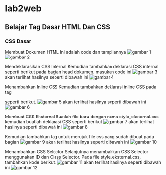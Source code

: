 # lab2web
## Belajar Tag Dasar HTML Dan CSS
### CSS Dasar

Membuat Dokumen HTML
Ini adalah code dan tampilannya
![gambar 1](screenshoot/code1.png)
![gambar 2](screenshoot/hasil1.png)

Mendeklarasikan CSS Internal
Kemudian tambahkan deklarasi CSS internal seperti berikut pada bagian head dokumen.
masukan code ini 
![gambar 3](screenshoot/code2.png)
akan terlihat hasilnya seperti dibawah ini
![gambar 4](screenshoot/hasil2.png)

Menambahkan Inline CSS
Kemudian tambahkan deklarasi inline CSS pada tag <p> seperti berikut.
![gambar 5](screenshoot/code1.png)
akan terlihat hasilnya seperti dibawah ini
![gambar 6](screenshoot/hasil1.png)

Membuat CSS Eksternal
Buatlah file baru dengan nama style_eksternal.css kemudian buatlah deklarasi CSS seperti berikut
![gambar 7](screenshoot/code3.png)
akan terlihat hasilnya seperti dibawah ini
![gambar 8](screenshoot/code3.png)

Kemudian tambahkan tag <link> untuk merujuk file css yang sudah dibuat pada bagian <head>
![gambar 9](screenshoot/code2.png)
akan terlihat hasilnya seperti dibawah ini
![gambar 10](screenshoot/hasil2.png)

Menambahkan CSS Selector
Selanjutnya   menambahkan   CSS   Selector   menggunakan   ID   dan   Class   Selector.   Pada   file
style_eksternal.css, tambahkan kode berikut. 
![gambar 11](screenshoot/code4.png)
akan terlihat hasilnya seperti dibawah ini
![gambar 12](screenshoot/hasil4.png)